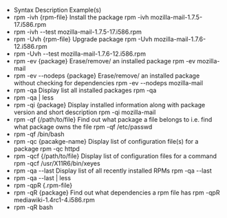 - Syntax  Description Example(s)
- rpm -ivh {rpm-file} Install the package rpm -ivh mozilla-mail-1.7.5-17.i586.rpm
- rpm -ivh --test mozilla-mail-1.7.5-17.i586.rpm
- rpm -Uvh {rpm-file} Upgrade package rpm -Uvh mozilla-mail-1.7.6-12.i586.rpm
- rpm -Uvh --test mozilla-mail-1.7.6-12.i586.rpm
- rpm -ev {package}   Erase/remove/ an installed package  rpm -ev mozilla-mail
- rpm -ev --nodeps {package}  Erase/remove/ an installed package without checking for dependencies    rpm -ev --nodeps mozilla-mail
- rpm -qa Display list all installed packages rpm -qa
- rpm -qa | less
- rpm -qi {package}   Display installed information along with package version and short description  rpm -qi mozilla-mail
- rpm -qf {/path/to/file} Find out what package a file belongs to i.e. find what package owns the file    rpm -qf /etc/passwd
- rpm -qf /bin/bash
- rpm -qc {pacakge-name}  Display list of configuration file(s) for a package rpm -qc httpd
- rpm -qcf {/path/to/file}    Display list of configuration files for a command   rpm -qcf /usr/X11R6/bin/xeyes
- rpm -qa --last  Display list of all recently installed RPMs rpm -qa --last
- rpm -qa --last | less
- rpm -qpR {.rpm-file}
- rpm -qR {package}   Find out what dependencies a rpm file has   rpm -qpR mediawiki-1.4rc1-4.i586.rpm
- rpm -qR bash
